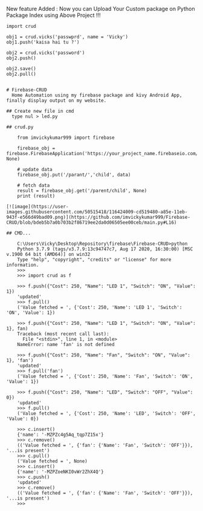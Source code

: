 New feature Added : Now you can Upload Your Custom package on Python Package Index using Above Project !!!

    import crud

    obj1 = crud.vicks('passwprd', name = 'Vicky')
    obj1.push('kaisa hai tu ?')

    obj2 = crud.vicks('password')
    obj2.push()

    obj2.save()
    obj2.pull()

    
    # Firebase-CRUD
      Home Automation using my firebase package and kivy Android App, finally display output on my website.

    ## Create new file in cmd
      type nul > led.py

    ## crud.py

        from imvickykumar999 import firebase

        firebase_obj = firebase.FirebaseApplication('https://your_project_name.firebaseio.com/', None)

        # update data
        firebase_obj.put('/parant/','child', data)

        # fetch data
        result = firebase_obj.get('/parent/child', None)
        print (result)

    [![image](https://user-images.githubusercontent.com/50515418/116424009-cd519480-a85e-11eb-943f-e566d49bad09.png)](https://github.com/imvickykumar999/Firebase-CRUD/blob/bdeb5b7a0b703b2f86719ee2da0d06505ee00ceb/main.py#L16)

    ## CMD...

        C:\Users\Vicky\Desktop\Repository\firebase\Firebase-CRUD>python
        Python 3.7.9 (tags/v3.7.9:13c94747c7, Aug 17 2020, 16:30:00) [MSC v.1900 64 bit (AMD64)] on win32
        Type "help", "copyright", "credits" or "license" for more information.
        >>>
        >>> import crud as f

        >>> f.push({"Cost": 250, "Name": "LED 1", "Switch": "ON", "Value": 1})
        'updated'
        >>> f.pull()
        ('Value fetched = ', {'Cost': 250, 'Name': 'LED 1', 'Switch': 'ON', 'Value': 1})

        >>> f.push({"Cost": 250, "Name": "LED 1", "Switch": "ON", "Value": 1}, fan)
        Traceback (most recent call last):
          File "<stdin>", line 1, in <module>
        NameError: name 'fan' is not defined

        >>> f.push({"Cost": 250, "Name": "Fan", "Switch": "ON", "Value": 1}, 'fan')
        'updated'
        >>> f.pull('fan')
        ('Value fetched = ', {'Cost': 250, 'Name': 'Fan', 'Switch': 'ON', 'Value': 1})

        >>> f.push({"Cost": 250, "Name": "LED", "Switch": "OFF", "Value": 0})
        'updated'
        >>> f.pull()
        ('Value fetched = ', {'Cost': 250, 'Name': 'LED', 'Switch': 'OFF', 'Value': 0})

        >>> c.insert()
        {'name': '-MZPZc4g5Aq_tqp7Z15x'}
        >>> c.remove()
        (('Value fetched = ', {'fan': {'Name': 'Fan', 'Switch': 'OFF'}}), '...is present')
        >>> c.pull()
        ('Value fetched = ', None)
        >>> c.insert()
        {'name': '-MZPZoeNKI0vWr2ZhX4Q'}
        >>> c.push()
        'updated'
        >>> c.remove()
        (('Value fetched = ', {'fan': {'Name': 'Fan', 'Switch': 'OFF'}}), '...is present')
        >>>
